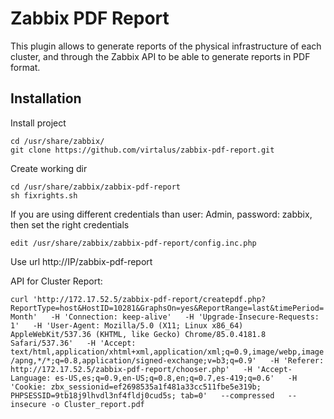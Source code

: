 # Zabbix PDF Report

This plugin allows to generate reports of the physical infrastructure of each cluster, and through the Zabbix API to be able to generate reports in PDF format.

## Installation

Install project
```
cd /usr/share/zabbix/
git clone https://github.com/virtalus/zabbix-pdf-report.git
```

Create working dir
```
cd /usr/share/zabbix/zabbix-pdf-report
sh fixrights.sh
```

If you are using different credentials than user: Admin, password: zabbix, then set the right credentials
```
edit /usr/share/zabbix/zabbix-pdf-report/config.inc.php
```

Use url http://IP/zabbix-pdf-report

API for Cluster Report:

```curl 'http://172.17.52.5/zabbix-pdf-report/createpdf.php?ReportType=host&HostID=10281&GraphsOn=yes&ReportRange=last&timePeriod=Month'   -H 'Connection: keep-alive'   -H 'Upgrade-Insecure-Requests: 1'   -H 'User-Agent: Mozilla/5.0 (X11; Linux x86_64) AppleWebKit/537.36 (KHTML, like Gecko) Chrome/85.0.4181.8 Safari/537.36'   -H 'Accept: text/html,application/xhtml+xml,application/xml;q=0.9,image/webp,image/apng,*/*;q=0.8,application/signed-exchange;v=b3;q=0.9'   -H 'Referer: http://172.17.52.5/zabbix-pdf-report/chooser.php'   -H 'Accept-Language: es-US,es;q=0.9,en-US;q=0.8,en;q=0.7,es-419;q=0.6'   -H 'Cookie: zbx_sessionid=ef2698535a1f481a33cc511fbe5e319b; PHPSESSID=9tb18j9lhvdl3nf4fldj0cud5s; tab=0'   --compressed   --insecure -o Cluster_report.pdf```
